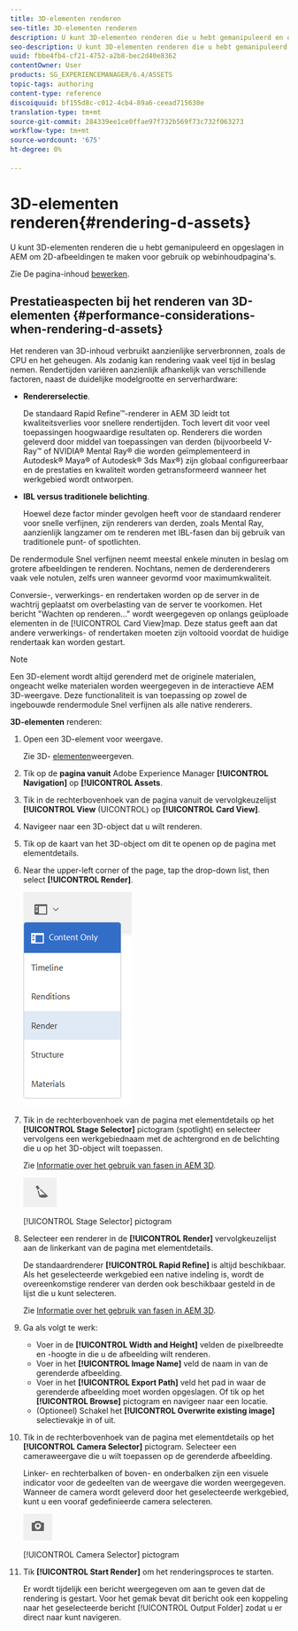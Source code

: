 ```yaml
---
title: 3D-elementen renderen
seo-title: 3D-elementen renderen
description: U kunt 3D-elementen renderen die u hebt gemanipuleerd en opgeslagen in AEM om 2D-afbeeldingen te maken voor gebruik op webinhoudpagina's.
seo-description: U kunt 3D-elementen renderen die u hebt gemanipuleerd en opgeslagen in AEM om 2D-afbeeldingen te maken voor gebruik op webinhoudpagina's.
uuid: fbbe4fb4-cf21-4752-a2b8-bec2d40e8362
contentOwner: User
products: SG_EXPERIENCEMANAGER/6.4/ASSETS
topic-tags: authoring
content-type: reference
discoiquuid: bf155d8c-c012-4cb4-89a6-ceead715630e
translation-type: tm+mt
source-git-commit: 284339ee1ce0ffae97f732b569f73c732f063273
workflow-type: tm+mt
source-wordcount: '675'
ht-degree: 0%

---
```



# 3D-elementen renderen{#rendering-d-assets}

U kunt 3D-elementen renderen die u hebt gemanipuleerd en opgeslagen in AEM om 2D-afbeeldingen te maken voor gebruik op webinhoudpagina&#39;s.

Zie De pagina-inhoud [bewerken](/help/sites-authoring/qg-page-authoring.md#editing-your-page-content).

## Prestatieaspecten bij het renderen van 3D-elementen {#performance-considerations-when-rendering-d-assets}

Het renderen van 3D-inhoud verbruikt aanzienlijke serverbronnen, zoals de CPU en het geheugen. Als zodanig kan rendering vaak veel tijd in beslag nemen. Rendertijden variëren aanzienlijk afhankelijk van verschillende factoren, naast de duidelijke modelgrootte en serverhardware:

* **Rendererselectie**.

   De standaard Rapid Refine™-renderer in AEM 3D leidt tot kwaliteitsverlies voor snellere rendertijden. Toch levert dit voor veel toepassingen hoogwaardige resultaten op. Renderers die worden geleverd door middel van toepassingen van derden (bijvoorbeeld V-Ray™ of NVIDIA® Mental Ray® die worden geïmplementeerd in Autodesk® Maya® of Autodesk® 3ds Max®) zijn globaal configureerbaar en de prestaties en kwaliteit worden getransformeerd wanneer het werkgebied wordt ontworpen.

* **IBL versus traditionele belichting**.

   Hoewel deze factor minder gevolgen heeft voor de standaard renderer voor snelle verfijnen, zijn renderers van derden, zoals Mental Ray, aanzienlijk langzamer om te renderen met IBL-fasen dan bij gebruik van traditionele punt- of spotlichten.

De rendermodule Snel verfijnen neemt meestal enkele minuten in beslag om grotere afbeeldingen te renderen. Nochtans, nemen de derderenderers vaak vele notulen, zelfs uren wanneer gevormd voor maximumkwaliteit.

Conversie-, verwerkings- en rendertaken worden op de server in de wachtrij geplaatst om overbelasting van de server te voorkomen. Het bericht &quot;Wachten op renderen...&quot; wordt weergegeven op onlangs geüploade elementen in de [!UICONTROL Card View]map. Deze status geeft aan dat andere verwerkings- of rendertaken moeten zijn voltooid voordat de huidige rendertaak kan worden gestart.

>[!NOTE]
>
>Een 3D-element wordt altijd gerenderd met de originele materialen, ongeacht welke materialen worden weergegeven in de interactieve AEM 3D-weergave. Deze functionaliteit is van toepassing op zowel de ingebouwde rendermodule Snel verfijnen als alle native renderers.

**3D-elementen** renderen:

1. Open een 3D-element voor weergave.

   Zie 3D- [elementen](/help/sites-classic-ui-authoring/classicui-view-3d-assets.md)weergeven.

1. Tik op de **pagina vanuit** Adobe Experience Manager **[!UICONTROL Navigation]** op **[!UICONTROL Assets**.
1. Tik in de rechterbovenhoek van de pagina vanuit de vervolgkeuzelijst **[!UICONTROL View** (UICONTROL) op **[!UICONTROL Card View]**.
1. Navigeer naar een 3D-object dat u wilt renderen.

1. Tik op de kaart van het 3D-object om dit te openen op de pagina met elementdetails.
1. Near the upper-left corner of the page, tap the drop-down list, then select **[!UICONTROL Render]**.

   ![chlimage_1-13](assets/chlimage_1-13.png)

1. Tik in de rechterbovenhoek van de pagina met elementdetails op het **[!UICONTROL Stage Selector]** pictogram (spotlight) en selecteer vervolgens een werkgebiednaam met de achtergrond en de belichting die u op het 3D-object wilt toepassen.

   Zie [Informatie over het gebruik van fasen in AEM 3D](/help/sites-classic-ui-authoring/classicui-stages-aem3d.md).

   ![chlimage_1-14](assets/chlimage_1-14.png)

   [!UICONTROL Stage Selector] pictogram

1. Selecteer een renderer in de **[!UICONTROL Render]** vervolgkeuzelijst aan de linkerkant van de pagina met elementdetails.

   De standaardrenderer **[!UICONTROL Rapid Refine]** is altijd beschikbaar. Als het geselecteerde werkgebied een native indeling is, wordt de overeenkomstige renderer van derden ook beschikbaar gesteld in de lijst die u kunt selecteren.

   Zie [Informatie over het gebruik van fasen in AEM 3D](/help/sites-classic-ui-authoring/classicui-stages-aem3d.md).

1. Ga als volgt te werk:

   * Voer in de **[!UICONTROL Width and Height]** velden de pixelbreedte en -hoogte in die u de afbeelding wilt renderen.
   * Voer in het **[!UICONTROL Image Name]** veld de naam in van de gerenderde afbeelding.
   * Voer in het **[!UICONTROL Export Path]** veld het pad in waar de gerenderde afbeelding moet worden opgeslagen. Of tik op het **[!UICONTROL Browse]** pictogram en navigeer naar een locatie.
   * (Optioneel) Schakel het **[!UICONTROL Overwrite existing image]** selectievakje in of uit.

1. Tik in de rechterbovenhoek van de pagina met elementdetails op het **[!UICONTROL Camera Selector]** pictogram. Selecteer een cameraweergave die u wilt toepassen op de gerenderde afbeelding.

   Linker- en rechterbalken of boven- en onderbalken zijn een visuele indicator voor de gedeelten van de weergave die worden weergegeven. Wanneer de camera wordt geleverd door het geselecteerde werkgebied, kunt u een vooraf gedefinieerde camera selecteren.

   ![chlimage_1-15](assets/chlimage_1-15.png)

   [!UICONTROL Camera Selector] pictogram

1. Tik **[!UICONTROL Start Render]** om het renderingsproces te starten.

   Er wordt tijdelijk een bericht weergegeven om aan te geven dat de rendering is gestart. Voor het gemak bevat dit bericht ook een koppeling naar het geselecteerde bericht [!UICONTROL Output Folder] zodat u er direct naar kunt navigeren.

